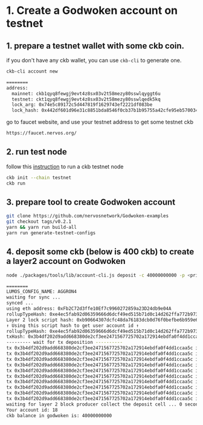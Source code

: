 # 1. Create a Godwoken account on testnet

## 1. prepare a testnet wallet with some ckb coin.

if you don't have any ckb wallet, you can use `ckb-cli` to generate one.

```sh
ckb-cli account new

========
address:
  mainnet: ckb1qyq8fewgj9evt4z8sx03v2t58mezy80sswlqyggt6u
  testnet: ckt1qyq8fewgj9evt4z8sx03v2t58mezy80sswlqedk5kq
  lock_arg: 0x74e5c89172c5d447819f1629743ef2221df083be
  lock_hash: 0x442df601d96e31c8851bda8546f0cb37b1b95755a42cfe95eb5700341d1a662f
```

go to faucet website, and use your testnet address to get some testnet ckb

```sh
https://faucet.nervos.org/
```

## 2. run test node

follow this [instruction](https://docs.nervos.org/docs/basics/guides/testnet) to run a ckb testnet node

```sh
ckb init --chain testnet
ckb run
```

## 3. prepare tool to create Godwoken account

```sh
git clone https://github.com/nervosnetwork/Godwoken-examples
git checkout tags/v0.2.1
yarn && yarn run build-all
yarn run generate-testnet-configs
```

## 4. deposit some ckb (below is 400 ckb) to create a layer2 account on Godwoken

```sh
node ./packages/tools/lib/account-cli.js deposit -c 40000000000 -p <private_key> -l <your eth_address>

========
LUMOS_CONFIG_NAME: AGGRON4
waiting for sync ...
synced ...
using eth address: 0xFb2C72d3ffe10Ef7c9960272859a23D24db9e04A
rollupTypeHash: 0xe4ec5fab92d06359666d6dcf49ed515b71d0c14d262ffa772b973bcaa5dff5a9
Layer 2 lock script hash: 0xb90664307dcfc48da76183dcb0d76f0befbe6b959e6781df84dc1b20d829022a
↑ Using this script hash to get user account id ↑
rollupTypeHash: 0xe4ec5fab92d06359666d6dcf49ed515b71d0c14d262ffa772b973bcaa5dff5a9
txHash: 0x3b4df202d9add668380de2cf3ee2471567725702a172914ebdfa0f4dd1ccaa5c
--------- wait for tx deposition ----------
tx 0x3b4df202d9add668380de2cf3ee2471567725702a172914ebdfa0f4dd1ccaa5c is pending, waited for 0 seconds
tx 0x3b4df202d9add668380de2cf3ee2471567725702a172914ebdfa0f4dd1ccaa5c is pending, waited for 3 seconds
tx 0x3b4df202d9add668380de2cf3ee2471567725702a172914ebdfa0f4dd1ccaa5c is pending, waited for 6 seconds
tx 0x3b4df202d9add668380de2cf3ee2471567725702a172914ebdfa0f4dd1ccaa5c is pending, waited for 9 seconds
tx 0x3b4df202d9add668380de2cf3ee2471567725702a172914ebdfa0f4dd1ccaa5c is pending, waited for 12 seconds
tx 0x3b4df202d9add668380de2cf3ee2471567725702a172914ebdfa0f4dd1ccaa5c is pending, waited for 15 seconds
tx 0x3b4df202d9add668380de2cf3ee2471567725702a172914ebdfa0f4dd1ccaa5c is pending, waited for 18 seconds
tx 0x3b4df202d9add668380de2cf3ee2471567725702a172914ebdfa0f4dd1ccaa5c is pending, waited for 21 seconds
tx 0x3b4df202d9add668380de2cf3ee2471567725702a172914ebdfa0f4dd1ccaa5c is committed, waited for 24 seconds
tx 0x3b4df202d9add668380de2cf3ee2471567725702a172914ebdfa0f4dd1ccaa5c is committed!
waiting for layer 2 block producer collect the deposit cell ... 0 seconds
Your account id: 18
ckb balance in godwoken is: 40000000000
```
